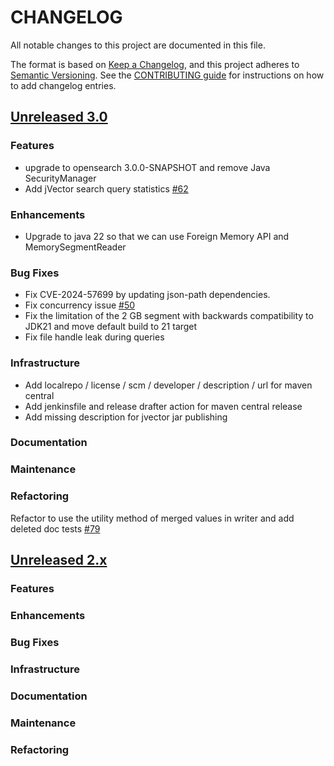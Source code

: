 
# CHANGELOG
All notable changes to this project are documented in this file.

The format is based on [Keep a Changelog](https://keepachangelog.com/en/1.0.0/), and this project adheres to [Semantic Versioning](https://semver.org/spec/v2.0.0.html). See the [CONTRIBUTING guide](./CONTRIBUTING.md#Changelog) for instructions on how to add changelog entries.

## [Unreleased 3.0](https://github.com/opensearch-project/k-NN/compare/2.x...HEAD)
### Features
* upgrade to opensearch 3.0.0-SNAPSHOT and remove Java SecurityManager
* Add jVector search query statistics [#62](https://github.com/opensearch-project/opensearch-jvector/issues/62)
### Enhancements
* Upgrade to java 22 so that we can use Foreign Memory API and MemorySegmentReader
### Bug Fixes
* Fix CVE-2024-57699 by updating json-path dependencies.
* Fix concurrency issue [#50](https://github.com/opensearch-project/opensearch-jvector/issues/50)
* Fix the limitation of the 2 GB segment with backwards compatibility to JDK21 and move default build to 21 target
* Fix file handle leak during queries
### Infrastructure
* Add localrepo / license / scm / developer / description / url for maven central
* Add jenkinsfile and release drafter action for maven central release
* Add missing description for jvector jar publishing
### Documentation
### Maintenance
### Refactoring
Refactor to use the utility method of merged values in writer and add deleted doc tests [#79](https://github.com/opensearch-project/opensearch-jvector/issues/79)

## [Unreleased 2.x](https://github.com/opensearch-project/k-NN/compare/2.18...2.x)
### Features
### Enhancements
### Bug Fixes
### Infrastructure
### Documentation
### Maintenance
### Refactoring
